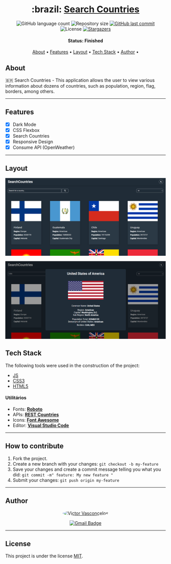 <h1 align="center">
   :brazil: <a href="#"> Search Countries </a>
</h1>

<p align="center">
  <img alt="GitHub language count" src="https://img.shields.io/github/languages/count/vicTor8g/search-countries?color=%2304D361">

  <img alt="Repository size" src="https://img.shields.io/github/repo-size/vicTor8g/search-countries">
  
  <a href="https://github.com/vicTor8g/search-countries/commits/master">
    <img alt="GitHub last commit" src="https://img.shields.io/github/last-commit/vicTor8g/search-countries">
  </a>
    
   <img alt="License" src="https://img.shields.io/badge/license-MIT-brightgreen">
   <a href="https://github.com/vicTor8g/search-countries/stargazers">
    <img alt="Stargazers" src="https://img.shields.io/github/stars/vicTor8g/search-countries?style=social">
  </a> 
</p>


<h4 align="center"> 
	 Status: Finished
</h4>

<p align="center">
 <a href="#about">About</a> •
 <a href="#features">Features</a> •
 <a href="#layout">Layout</a> • 
 <a href="#tech-stack">Tech Stack</a> •  
 <a href="#author">Author</a> • 

</p>


## About

:brazil: Search Countries - This application allows the user to view various information about dozens of countries, such as population, region, flag, borders, among others.

---

## Features

- [X] Dark Mode
- [x] CSS Flexbox
- [x] Search Countries
- [x] Responsive Design
- [x] Consume API (OpenWeather)

---

## Layout

<p align="center">
  <img alt="Design Image" title="Layout Web" src="./src/images/design/design_web_one.png" width="800px">
</p>

<p align="center">
  <img alt="Design Image" title="Layout Web" src="./src/images/design/design_web_two.png" width="800px">
</p>

## Tech Stack

The following tools were used in the construction of the project:

- [JS](https://developer.mozilla.org/en-US/docs/Web/JavaScript)
- [CSS3](https://developer.mozilla.org/en-US/docs/Web/CSS)
- [HTML5](https://developer.mozilla.org/en-US/docs/Web/HTML)

#### [](https://github.com/tgmarinho/Ecoleta#utilit%C3%A1rios)**Utilitários**

-   Fonts:  **[Roboto](https://fonts.google.com/specimen/Roboto?query=Roboto)**
-   APIs: **[REST Countries](https://restcountries.com/)**
-   Icons:  **[Font Awesome](https://fontawesome.com/)**
-   Editor:  **[Visual Studio Code](https://code.visualstudio.com/)**


---

## How to contribute

1. Fork the project.
2. Create a new branch with your changes: `git checkout -b my-feature`
3. Save your changes and create a commit message telling you what you did: `git commit -m" feature: My new feature "`
4. Submit your changes: `git push origin my-feature`

---

## Author

<div align="center">
    <a href="https://github.com/VicTor8g">
    <img style="border-radius: 50%;" src="https://avatars.githubusercontent.com/u/105883498?s=400&u=36663b4f2a29aa2a8057e31b96803ea401b36396&v=4" width="200px;" alt="Victor Vasconcelos"/>

[![Gmail Badge](https://img.shields.io/badge/-victorprogramadorvasconcelos@gmail.com-c14438?style=flat-square&logo=Gmail&logoColor=white&link=mailto:victorprogramadorvasconcelos@gmail.com)](mailto:developervasconcelos@gmail.com)
</div>

---

## License

This project is under the license [MIT](./LICENSE).
